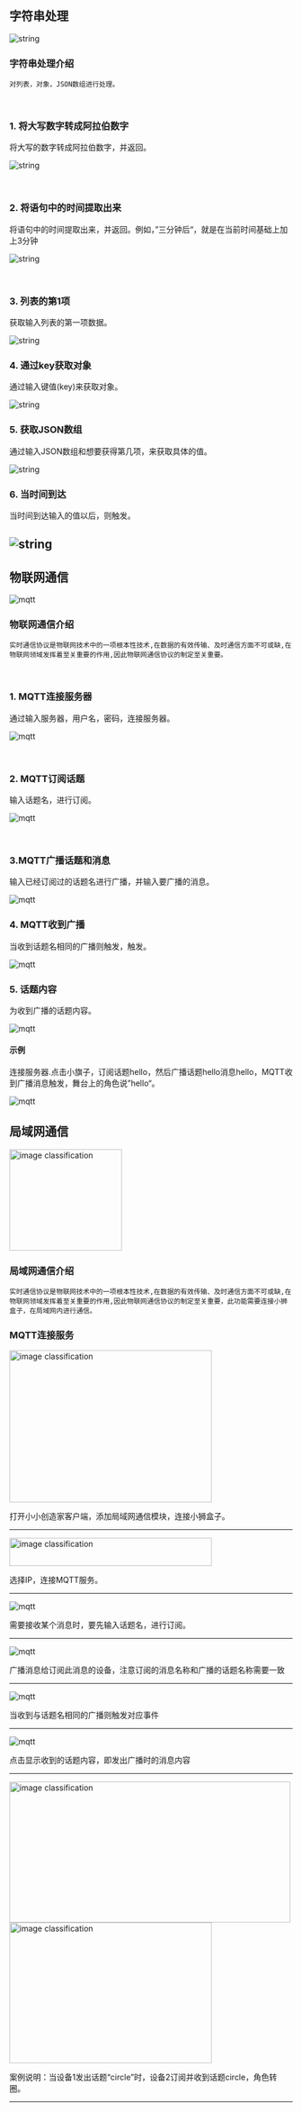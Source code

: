 ## 字符串处理
![string](images/字符串处理/ext_string.png)

### 字符串处理介绍
	对列表，对象，JSON数组进行处理。	
<br />

### 1. 将大写数字转成阿拉伯数字
将大写的数字转成阿拉伯数字，并返回。	

![string](images/字符串处理/积木块说明/string_turn_number.png)

<br />

### 2. 将语句中的时间提取出来

将语句中的时间提取出来，并返回。例如，”三分钟后“，就是在当前时间基础上加上3分钟	

![string](images/字符串处理/积木块说明/string_time.png)

<br />

### 3. 列表的第1项

获取输入列表的第一项数据。	

![string](images/字符串处理/积木块说明/string_array.png)
<br />

### 4. 通过key获取对象
通过输入键值(key)来获取对象。

![string](images/字符串处理/积木块说明/sring_object.png)
<br />

### 5. 获取JSON数组
通过输入JSON数组和想要获得第几项，来获取具体的值。		

![string](images/字符串处理/积木块说明/string_json.png)
<br />

### 6. 当时间到达
当时间到达输入的值以后，则触发。		

![string](images/字符串处理/积木块说明/string_when_time.png)
<br />
---  

## 物联网通信
![mqtt](images/MQTT/ext_mqtt.png)

### 物联网通信介绍
	实时通信协议是物联网技术中的一项根本性技术,在数据的有效传输、及时通信方面不可或缺,在物联网领域发挥着至关重要的作用,因此物联网通信协议的制定至关重要。	
<br />

### 1. MQTT连接服务器
通过输入服务器，用户名，密码，连接服务器。	

![mqtt](images/MQTT/积木块说明/mqtt_network.png)

<br />

### 2. MQTT订阅话题

输入话题名，进行订阅。  	

![mqtt](images/MQTT/积木块说明/mqtt_book_take.png)

<br />

### 3.MQTT广播话题和消息

输入已经订阅过的话题名进行广播，并输入要广播的消息。	

![mqtt](images/MQTT/积木块说明/mqtt_set_take.png)
<br />

### 4. MQTT收到广播
当收到话题名相同的广播则触发，触发。

![mqtt](images/MQTT/积木块说明/mqtt_when.png)
<br />

### 5. 话题内容
为收到广播的话题内容。		

![mqtt](images/MQTT/积木块说明/mqtt_take_content.png)
<br />


#### 示例		
连接服务器.点击小旗子，订阅话题hello，然后广播话题hello消息hello，MQTT收到广播消息触发，舞台上的角色说”hello“。

![mqtt](images/MQTT/示例代码/mqtt_sample_c.png)

## 局域网通信
 <img src="./images/局域网通信图标.png"  style="width:200px;height:180px;" title="image classification">

### 局域网通信介绍
	实时通信协议是物联网技术中的一项根本性技术,在数据的有效传输、及时通信方面不可或缺,在物联网领域发挥着至关重要的作用,因此物联网通信协议的制定至关重要，此功能需要连接小狮盒子，在局域网内进行通信。


###  MQTT连接服务
 <img src="./images/局域网通信连接盒子.png"  style="width:360px;height:270px;" title="image classification">

打开小小创造家客户端，添加局域网通信模块，连接小狮盒子。
<hr>

 <img src="./images/局域网通信，连接服务.png"  style="width:360px;height:50px;" title="image classification">

选择IP，连接MQTT服务。	
<hr>

 ![mqtt](images/MQTT/积木块说明/mqtt_book_take.png)

需要接收某个消息时，要先输入话题名，进行订阅。  
<hr>

 ![mqtt](images/MQTT/积木块说明/mqtt_set_take.png)

广播消息给订阅此消息的设备，注意订阅的消息名称和广播的话题名称需要一致	
<hr>

 ![mqtt](images/MQTT/积木块说明/mqtt_when.png)

当收到与话题名相同的广播则触发对应事件
<hr>

 ![mqtt](images/MQTT/积木块说明/mqtt_take_content.png)

点击显示收到的话题内容，即发出广播时的消息内容
<hr>

 <img src="./images/局域网通信案例2.png"  style="width:500px;height:250px;" title="image classification">

 <img src="./images/局域网通信案例1.png"  style="width:360px;height:250px;" title="image classification">

案例说明：当设备1发出话题“circle”时，设备2订阅并收到话题circle，角色转圈。

<hr>
